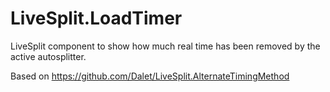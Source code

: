 # LiveSplit.LoadTimer
LiveSplit component to show how much real time has been removed by the active autosplitter.

Based on https://github.com/Dalet/LiveSplit.AlternateTimingMethod